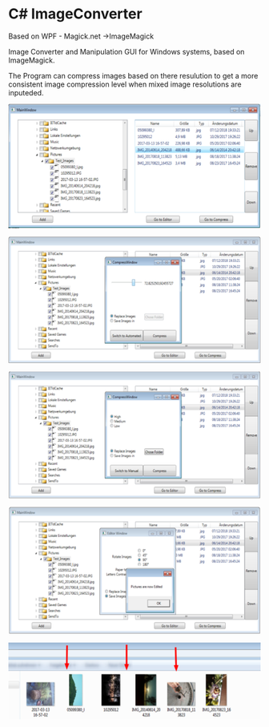 # C# ImageConverter
Based on WPF - Magick.net ->ImageMagick

Image Converter and Manipulation GUI for Windows systems, based on ImageMagick.

The Program can compress images based on there resulution to get a more  consistent image compression level when mixed image resolutions are inputeded.



![](/img/1.png) 

![](/img/2.png) 

![](/img/3.png) 

![](/img/4.png)

![](/img/5.png)
